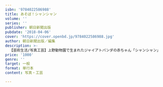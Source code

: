 ```yaml
---
isbn: '9784022586988'
title: あそぼ！シャンシャン
volume: ''
series: ''
publisher: 朝日新聞出版
pubdate: '2018-04-06'
cover: 'https://cover.openbd.jp/9784022586988.jpg'
author: 朝日新聞出版／編集
description: >-
  【芸術生活/写真工芸】上野動物園で生まれたジャイアトパンダの赤ちゃん「シャンシャン」の誕生おめでとうフォトブック。シャンシャンを中心に、朝日新聞映像報道部と朝日新聞出版写真部などが撮影してきた日本のパンダたちの写真を集めた、究極にかわいい一冊！
price: '1000'
genre: ''
target: 一般
format: 単行本
content: 写真・工芸

---
```

